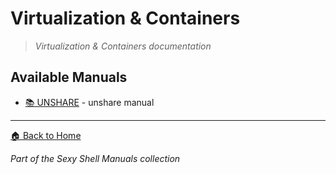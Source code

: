 # Virtualization & Containers

> *Virtualization & Containers documentation*

## Available Manuals

- [📚 UNSHARE](./unshare.html) - unshare manual


---

[🏠 Back to Home](../index.html)

*Part of the Sexy Shell Manuals collection*

